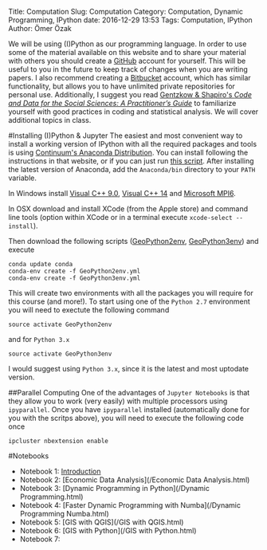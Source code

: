 Title: Computation
Slug: Computation
Category: Computation, Dynamic Programming, IPython
date: 2016-12-29 13:53
Tags: Computation, IPython
Author: Ömer Özak

We will be using (I)Python as our programming language. In order to use some of the material available on this website and to share your material with others you should create a [<i class="fa fa-github fa-1x"></i>GitHub](http://github.com/) account for yourself. This will be useful to you in the future to keep track of changes when you are writing papers. I also recommend creating a [<i class="fa fa-bitbucket fa-1x"></i>Bitbucket](https://bitbucket.org/) account, which has similar functionality, but allows you to have unlimited private repositories for personal use. Additionally, I suggest you read [Gentzkow & Shapiro's *Code and Data for the Social Sciences: A Practitioner’s Guide*](https://web.stanford.edu/~gentzkow/research/CodeAndData.pdf) to familiarize yourself with good practices in coding and statistical analysis. We will cover additional topics in class.

#Installing (I)Python & Jupyter
The easiest and most convenient way to install a working version of IPython with all the required packages and tools is using [Continuum's Anaconda Distribution](https://www.continuum.io/downloads). You can install following the instructions in that website, or if you can just run [this script](../notebooks/CondaInstall.sh). After installing the latest version of Anaconda, add the ``Anaconda/bin`` directory to your ``PATH`` variable. 

In Windows install [Visual C++ 9.0](https://www.microsoft.com/en-us/download/details.aspx?id=44266), [Visual C++ 14](https://msdn.microsoft.com/en-us/library/hh567368.aspx) and [Microsoft MPI6](https://www.microsoft.com/en-us/download/details.aspx?id=47259). 

In OSX download and install XCode (from the Apple store) and command line tools (option within XCode or in a terminal execute ``xcode-select --install``).

Then download the following scripts ([GeoPython2env](../notebooks/GeoPython2env.yml), [GeoPython3env](../notebooks/GeoPython3env.yml)) and execute

    conda update conda
    conda-env create -f GeoPython2env.yml
    conda-env create -f GeoPython3env.yml
    
This will create two environments with all the packages you will require for this course (and more!). To start using one of the ``Python 2.7`` environment you will need to exectute the following command

    source activate GeoPython2env

and for ``Python 3.x``

    source activate GeoPython3env

I would suggest using ``Python 3.x``, since it is the latest and most uptodate version.

##Parallel Computing
One of the advantages of ``Jupyter Notebooks`` is that they allow you to work (very easily) with multiple processors using ``ipyparallel``. Once you have ``ipyparallel`` installed (automatically done for you with the scritps above), you will need to execute the following code once

    ipcluster nbextension enable

#Notebooks

* Notebook 1: [Introduction](/IntroPython.html)
* Notebook 2: [Economic Data Analysis](/Economic Data Analysis.html)
* Notebook 3: [Dynamic Programming in Python](/Dynamic Programming.html)
* Notebook 4: [Faster Dynamic Programming with Numba](/Dynamic Programming Numba.html)
* Notebook 5: [GIS with QGIS](/GIS with QGIS.html)
* Notebook 6: [GIS with Python](/GIS with Python.html)
* Notebook 7: 
